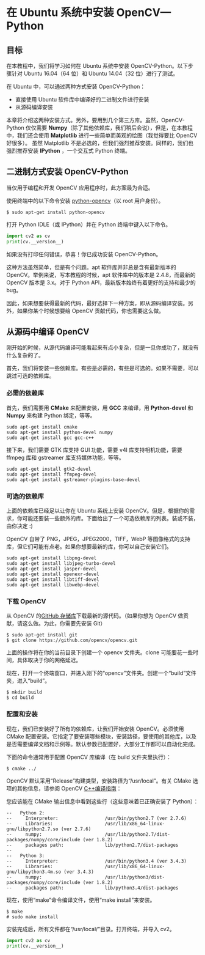 # 在 Ubuntu 系统中安装 OpenCV—Python
## 目标
在本教程中，我们将学习如何在 Ubuntu 系统中安装 OpenCV-Python。以下步骤针对 Ubuntu 16.04（64 位）和 Ubuntu 14.04（32 位）进行了测试。

在 Ubuntu 中，可以通过两种方式安装 OpenCV-Python：
* 直接使用 Ubuntu 软件库中编译好的二进制文件进行安装
* 从源码编译安装

本章将介绍这两种安装方式。另外，要用到几个第三方库。虽然，OpenCV-Python 仅仅需要 **Numpy**（除了其他依赖库，我们稍后会说），但是，在本教程中，我们还会使用 **Matplotlib** 进行一些简单而美观的绘图（我觉得要比 OpenCV 好很多）。 虽然 Matplotlib 不是必选的，但我们强烈推荐安装。同样的，我们也强烈推荐安装 **IPython** ，一个交互式 Python 终端。

## 二进制方式安装 OpenCV-Python
当仅用于编程和开发 OpenCV 应用程序时，此方案最为合适。

使用终端中的以下命令安装 [python-opencv](https://packages.ubuntu.com/trusty/python-opencv)（以 root 用户身份）。
```shell
$ sudo apt-get install python-opencv
```

打开 Python IDLE（或 IPython）并在 Python 终端中键入以下命令。
```python
import cv2 as cv
print(cv.__version__)
```

如果没有打印任何错误，恭喜！你已成功安装 OpenCV-Python。

这种方法虽然简单，但是有个问题。apt 软件库并非总是含有最新版本的 OpenCV。举例来说，写本教程的时候，apt 软件库中的版本是 2.4.8，而最新的 OpenCV 版本是 3.x。对于 Python API，最新版本始终有着更好的支持和最少的 bug。

因此，如果想要获得最新的代码，最好选择下一种方案，即从源码编译安装。另外，如果你某个时候想要给 OpenCV 贡献代码，你也需要这么做。

## 从源码中编译 OpenCV
刚开始的时候，从源代码编译可能看起来有点小复杂，但是一旦你成功了，就没有什么复杂的了。

首先，我们将安装一些依赖库。有些是必需的，有些是可选的。如果不需要，可以跳过可选的依赖库。

### 必需的依赖库
首先，我们需要用 **CMake** 来配置安装，用 **GCC** 来编译，用 **Python-devel** 和 **Numpy** 来构建 Python 绑定，等等。
```shell
sudo apt-get install cmake
sudo apt-get install python-devel numpy
sudo apt-get install gcc gcc-c++
```
接下来，我们需要 GTK 库支持 GUI 功能，需要 v4l 库支持相机功能，需要 ffmpeg 库和 gstreamer 库支持媒体功能，等等。
```shell
sudo apt-get install gtk2-devel
sudo apt-get install ffmpeg-devel
sudo apt-get install gstreamer-plugins-base-devel
```

### 可选的依赖库
上面的依赖库已经足以让你在 Ubuntu 系统上安装 OpenCV。但是，根据你的需求，你可能还要装一些额外的库。下面给出了一个可选依赖库的列表。装或不装，由你决定 :)

OpenCV 自带了 PNG，JPEG，JPEG2000，TIFF，WebP 等图像格式的支持库，但它们可能有点老。如果你想要最新的库，你可以自己安装它们。
```shell
sudo apt-get install libpng-devel
sudo apt-get install libjpeg-turbo-devel
sudo apt-get install jasper-devel
sudo apt-get install openexr-devel
sudo apt-get install libtiff-devel
sudo apt-get install libwebp-devel
```

### 下载 OpenCV
从 OpenCV 的[GitHub 存储库](https://github.com/opencv/opencv)下载最新的源代码。（如果你想为 OpenCV 做贡献，请这么做。为此，你需要先安装 Git）
```shell
$ sudo apt-get install git
$ git clone https://github.com/opencv/opencv.git
```
上面的操作将在你的当前目录下创建一个 opencv 文件夹。clone 可能要花一些时间，具体取决于你的网络延迟。

现在，打开一个终端窗口，并进入刚下的“opencv”文件夹。创建一个“build”文件夹，进入“build”。
```shell
$ mkdir build
$ cd build
```
### 配置和安装
现在，我们已安装好了所有的依赖库，让我们开始安装 OpenCV。必须使用 CMake 配置安装。它指定了要安装哪些模块，安装路径，要使用的其他库，以及是否需要编译文档和示例等。默认参数已配置好，大部分工作都可以自动化完成。

下面的命令通常用于配置 OpenCV 库编译（在 build 文件夹里执行）：
```shell
$ cmake ../
```
OpenCV 默认采用“Release”构建类型，安装路径为“/usr/local”。有关 CMake 选项的其他信息，请参阅 OpenCV [C++编译指南](https://docs.opencv.org/4.0.0/d7/d9f/tutorial_linux_install.html)：

您应该能在 CMake 输出信息中看到这些行（这些意味着已正确安装了 Python）：
```
--   Python 2:
--     Interpreter:                 /usr/bin/python2.7 (ver 2.7.6)
--     Libraries:                   /usr/lib/x86_64-linux-gnu/libpython2.7.so (ver 2.7.6)
--     numpy:                       /usr/lib/python2.7/dist-packages/numpy/core/include (ver 1.8.2)
--     packages path:               lib/python2.7/dist-packages
--
--   Python 3:
--     Interpreter:                 /usr/bin/python3.4 (ver 3.4.3)
--     Libraries:                   /usr/lib/x86_64-linux-gnu/libpython3.4m.so (ver 3.4.3)
--     numpy:                       /usr/lib/python3/dist-packages/numpy/core/include (ver 1.8.2)
--     packages path:               lib/python3.4/dist-packages
```
现在，使用“make”命令编译文件，使用“make install”来安装。
```shell
$ make
# sudo make install
```
安装完成后，所有文件都在“/usr/local/”目录。打开终端，并导入 cv2。
```python
import cv2 as cv
print(cv.__version__)
```
